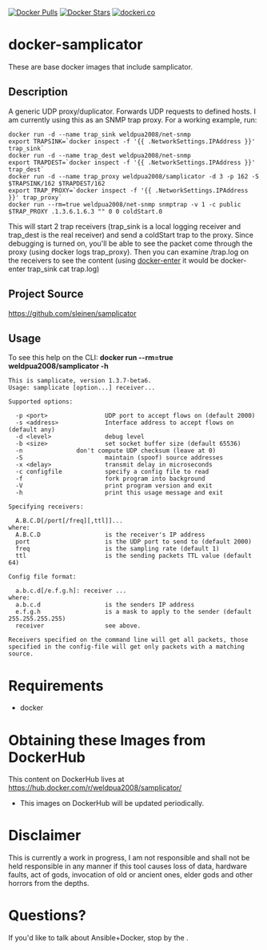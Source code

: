 [![Docker Pulls](https://img.shields.io/docker/pulls/weldpua2008/samplicator.svg)](https://hub.docker.com/r/weldpua2008/samplicator/)
[![Docker Stars](https://img.shields.io/docker/stars/weldpua2008/samplicator.svg)](https://hub.docker.com/r/weldpua2008/samplicator/)
[![dockeri.co](http://dockeri.co/image/weldpua2008/samplicator)](https://hub.docker.com/r/weldpua2008/samplicator/)

docker-samplicator
===================
These are base docker images that include samplicator.  

## Description
A generic UDP proxy/duplicator.  Forwards UDP requests to defined hosts.  I am currently using this as an SNMP trap proxy.  For a working example, run:

    docker run -d --name trap_sink weldpua2008/net-snmp
    export TRAPSINK=`docker inspect -f '{{ .NetworkSettings.IPAddress }}' trap_sink`
    docker run -d --name trap_dest weldpua2008/net-snmp
    export TRAPDEST=`docker inspect -f '{{ .NetworkSettings.IPAddress }}' trap_dest`
    docker run -d --name trap_proxy weldpua2008/samplicator -d 3 -p 162 -S $TRAPSINK/162 $TRAPDEST/162
    export TRAP_PROXY=`docker inspect -f '{{ .NetworkSettings.IPAddress }}' trap_proxy`
    docker run --rm=true weldpua2008/net-snmp snmptrap -v 1 -c public $TRAP_PROXY .1.3.6.1.6.3 "" 0 0 coldStart.0

This will start 2 trap receivers (trap_sink is a local logging receiver and trap_dest is the real receiver) and send a coldStart trap to the proxy.  Since debugging is turned on, you'll be able to see the packet come through the proxy (using docker logs trap_proxy).  Then you can examine /trap.log on the receivers to see the content (using [docker-enter][1] it would be docker-enter trap_sink cat trap.log)

## Project Source
https://github.com/sleinen/samplicator

## Usage
To see this help on the CLI:  **docker run --rm=true weldpua2008/samplicator -h**

    This is samplicate, version 1.3.7-beta6.
    Usage: samplicate [option...] receiver...

    Supported options:

      -p <port>                UDP port to accept flows on (default 2000)
      -s <address>             Interface address to accept flows on (default any)
      -d <level>               debug level
      -b <size>                set socket buffer size (default 65536)
      -n			   don't compute UDP checksum (leave at 0)
      -S                       maintain (spoof) source addresses
      -x <delay>               transmit delay in microseconds
      -c configfile            specify a config file to read
      -f                       fork program into background
      -V                       print program version and exit
      -h                       print this usage message and exit

    Specifying receivers:

      A.B.C.D[/port[/freq][,ttl]]...
    where:
      A.B.C.D                  is the receiver's IP address
      port                     is the UDP port to send to (default 2000)
      freq                     is the sampling rate (default 1)
      ttl                      is the sending packets TTL value (default 64)

    Config file format:

      a.b.c.d[/e.f.g.h]: receiver ...
    where:
      a.b.c.d                  is the senders IP address
      e.f.g.h                  is a mask to apply to the sender (default 255.255.255.255)
      receiver                 see above.

    Receivers specified on the command line will get all packets, those
    specified in the config-file will get only packets with a matching source.


Requirements
=====================================

* docker

Obtaining these Images from DockerHub
=====================================

This content on DockerHub lives at https://hub.docker.com/r/weldpua2008/samplicator/

* This images on DockerHub will be updated periodically.

Disclaimer
=============================

This is currently a work in progress, I am not responsible and shall not
be held responsible in any manner if this tool causes loss of data, hardware
faults, act of gods, invocation of old or ancient ones, elder gods and other
horrors from the depths.

Questions?
==========

If you'd like to talk about Ansible+Docker, stop by the .


  [1]: https://github.com/jpetazzo/nsenter
